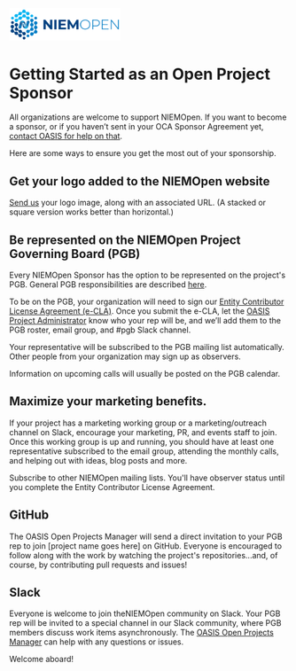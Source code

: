 <img src="artwork/NIEM-NO-Logo-v5.png" width="200">

# Getting Started as an Open Project Sponsor
 
All organizations are welcome to support NIEMOpen. If you want to become a sponsor, or if you haven’t sent in your OCA Sponsor Agreement yet, [contact OASIS for help on that](mailto:communications@oasis-open.org). 

Here are some ways to ensure you get the most out of your sponsorship.
 
## Get your logo added to the NIEMOpen website
[Send us](mailto:member-services@oasis-open.org) your logo image, along with an associated URL. (A stacked or square version works better than horizontal.)  
 
## Be represented on the NIEMOpen Project Governing Board (PGB)
Every NIEMOpen Sponsor has the option to be represented on the project's PGB. General PGB responsibilities are described [here](https://github.com/oasis-open-projects/documentation/blob/master/guides/getting-started-guide.md#identifying-roles).
 
To be on the PGB, your organization will need to sign our [Entity Contributor License Agreement (e-CLA)](https://www.oasis-open.org/open-projects/cla/entity-cla-20210630/). Once you submit the e-CLA, let the [OASIS Project Administrator](mailto:project-admin@oasis-open.org) know who your rep will be, and we’ll add them to the PGB roster, email group, and #pgb Slack channel.
 
Your representative will be subscribed to the PGB mailing list automatically. Other people from your organization may sign up as observers.

Information on upcoming calls will usually be posted on the PGB calendar. 
 
## Maximize your marketing benefits.
If your project has a marketing working group or a marketing/outreach channel on Slack, encourage your marketing, PR, and events staff to join. Once this working group is up and running, you should have at least one representative subscribed to the email group, attending the monthly calls, and helping out with ideas, blog posts and more.

Subscribe to other NIEMOpen mailing lists. You'll have observer status until you complete the Entity Contributor License Agreement.

## GitHub
The OASIS Open Projects Manager will send a direct invitation to your PGB rep to join [project name goes here] on GitHub. Everyone is encouraged to follow along with the work by watching the project's repositories...and, of course, by contributing pull requests and issues!

## Slack
Everyone is welcome to join theNIEMOpen community on Slack. Your PGB rep will be invited to a special channel in our Slack community, where PGB members discuss work items asynchronously. The [OASIS Open Projects Manager](mailto:claudia.rauch@oasis-open.org) can help with any questions or issues.
 
Welcome aboard!

